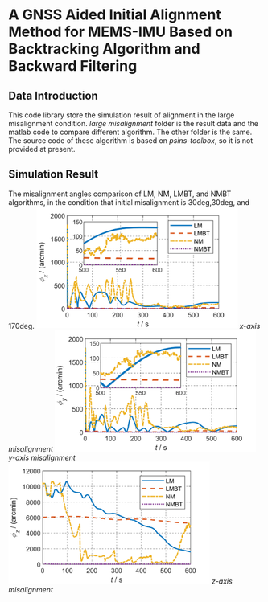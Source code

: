 # A GNSS Aided Initial Alignment Method for MEMS-IMU Based on Backtracking Algorithm and Backward Filtering

## Data Introduction
This code library store the simulation result of alignment in the large misalignment condition. _large misalignment_ folder is the result data and the matlab code to compare different algorithm. The other folder is the same.
The source code of these algorithm is based on _psins-toolbox_, so it is not provided at present.

## Simulation Result
The misalignment angles comparison of LM, NM, LMBT, and NMBT algorithms, in the condition that initial misalignment is 30deg,30deg, and 170deg.
<img src="./large_misalignment/sim2phix.png" width=400/> _x-axis misalignment_
<img src="./large_misalignment/sim2phiy.png" width=400/> _y-axis misalignment_
<img src="./large_misalignment/sim2phiz.png" width=400/> _z-axis misalignment_


